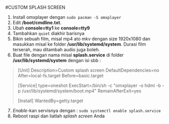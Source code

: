 #CUSTOM SPLASH SCREEN
1.	Install omxplayer dengan `sudo pacman -S omxplayer`
2.	Edit **/boot/cmdline.txt**. 
3.	Ubah  **console=tty1** ke **console=tty9**
4.	Tambahkan `quiet` diakhir barisnya
5.	Bikin sebuah film, misal mp4 ato mkv dengan size 1920x1080 dan masukkan misal ke folder **/usr/lib/systemd/system**. Durasi film terserah, mau ditambah audio juga boleh.
6.	Buat file dengan nama misal **splash.service** di folder **/usr/lib/systemd/system** dengan isi sbb :
> [Unit]
> Description=Custom splash screen
> DefaultDependencies=no
> After=local-fs.target
> Before=basic.target
> 
> [Service]
> type=oneshot
> ExecStart=/bin/sh -c "omxplayer -o hdmi -b -p /usr/lib/systemd/system/boot.mp4"
> RemainAfterExit=yes
> 
> [Install]
> WantedBy=getty.target
7.	*Enable*-kan servisnya dengan : `sudo systemctl enable splash.service`
8.	Reboot raspi dan liatlah *splash screen* Anda
